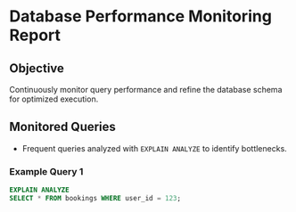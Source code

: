 # Database Performance Monitoring Report

## Objective
Continuously monitor query performance and refine the database schema for optimized execution.

## Monitored Queries
- Frequent queries analyzed with `EXPLAIN ANALYZE` to identify bottlenecks.

### Example Query 1
```sql
EXPLAIN ANALYZE
SELECT * FROM bookings WHERE user_id = 123;
